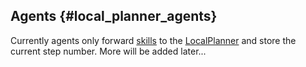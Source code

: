 ## Agents {#local_planner_agents}
Currently agents only forward [skills](skills.md) to the [LocalPlanner](local_panner.md) and store the current step number. More will be added later...